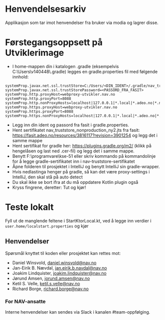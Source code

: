 # Henvendelsesarkiv
Applikasjon som tar imot henvendelser fra bruker via modia og lagrer disse.

# Førstegangsoppsett på Utviklerimage
* I home-mappen din i katalogen .gradle (eksempelvis C:\Users\v140448\\.gradle) legges en gradle.properties fil med følgende innhold:
```
systemProp.javax.net.ssl.trustStore=C:/Users/<DIN_IDENT>/.gradle/nav_truststore_nonproduction_ny2.jts
systemProp.javax.net.ssl.trustStorePassword=<PASSORD_FRA_FASIT>
systemProp.http.proxyHost=webproxy-utvikler.nav.no
systemProp.http.proxyPort=8088
systemProp.http.nonProxyHosts=localhost|127.0.0.1|*.local|*.adeo.no|*.nav.no|*.aetat.no|*.devillo.no|*.oera.no|*devel
systemProp.https.proxyHost=webproxy-utvikler.nav.no
systemProp.https.proxyPort=8088
systemProp.https.nonProxyHosts=localhost|127.0.0.1|*.local|*.adeo.no|*.nav.no|*.aetat.no|*.devillo.no|*.oera.no|*devel
```
* Legg inn din ident og passord fra fasit i gradle.properties.
* Hent sertifikatet nav_truststore_nonproduction_ny2.jts fra fasit: https://fasit.adeo.no/resources/3816117?revision=3901254 og legg det i samme mappe 
* Hent sertifikat for gradle her: https://plugins.gradle.org/m2/ (klikk på hengelåsen og last ned .cer-fil) og legg det i samme mappe.
* Benytt F:\programvare\kse-51 eller skriv kommando på kommandolinje for å legge gradle-sertifikatet inn i nav-truststore-sertifikatet
* Åpne folderen til prosjektet i IntelliJ og benytt IntelliJ sin gradle-wrapper.
* Hvis nedlastinga henger på gradle, så kan det være proxy-settings i IntelliJ, den skal stå på auto detect
* Du skal ikke se bort ifra at du må oppdatere Kotlin plugin også
* Kryss fingrene, deretter: Tut og kjør!

# Teste lokalt
Fyll ut de manglende feltene i StartKtorLocal.kt, ved å legge inn verdier i `user.home/localstart.properties` og kjør

## Henvendelser

Spørsmål knyttet til koden eller prosjektet kan rettes mot:

* Daniel Winsvold, daniel.winsvold@nav.no
* Jan-Eirik B. Nævdal, jan.eirik.b.navdal@nav.no
* Joakim Lindquister, joakim.lindquister@nav.no
* Jørund Amsen, jorund.amsen@nav.no
* Ketil S. Velle, ketil.s.velle@nav.no
* Richard Borge, richard.borge@nav.no

### For NAV-ansatte

Interne henvendelser kan sendes via Slack i kanalen #team-oppfølging.